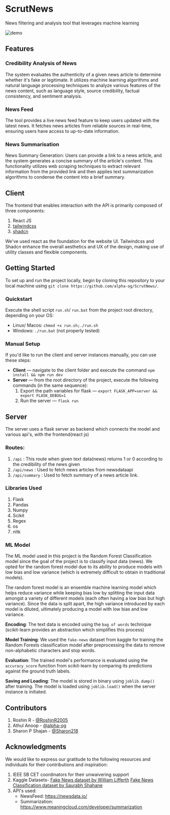 # ScrutNews

News filtering and analysis tool that leverages machine learning

![demo](https://cdn.discordapp.com/attachments/1181882186551545876/1201578897909760101/ScrutNews.gif?ex=65ca548d&is=65b7df8d&hm=9b40dfdf8ae885369a8b01061e5b6a5a39a706c438db172941634a3c8a45ea12&)

## Features

### Credibility Analysis of News

The system evaluates the authenticity of a given news article to determine whether it's fake or legitimate. It utilizes machine learning algorithms and natural language processing techniques to analyze various features of the news content, such as language style, source credibility, factual consistency, and sentiment analysis.

### News Feed

The tool provides a live news feed feature to keep users updated with the latest news. It fetches news articles from reliable sources in real-time, ensuring users have access to up-to-date information.

### News Summarisation

News Summary Generation: Users can provide a link to a news article, and the system generates a concise summary of the article's content. This functionality utilizes web scraping techniques to extract relevant information from the provided link and then applies text summarization algorithms to condense the content into a brief summary.

## Client

The frontend that enables interaction with the API is primarily composed of three components:

1. React JS
2. [tailwindcss](https://tailwindcss.com/)
3. [shadcn](https://ui.shadcn.com/)

We've used react as the foundation for the website UI. Tailwindcss and Shadcn enhance the overall aesthetics and UX of the design, making use of utility classes and flexible components.

## Getting Started

To set up and run the project locally, begin by cloning this repository to your local machine using `git clone https://github.com/alpha-og/ScrutNews/`.

### Quickstart

Execute the shell script `run.sh`/ `run.bat` from the project root directory, depending on your OS:

-   Linux/ Macos: `chmod +x run.sh;./run.sh`
-   Windows: `./run.bat` (not properly tested)

### Manual Setup

If you'd like to run the client and server instances manually, you can use these steps:

-   **Client** — navigate to the client folder and execute the command `npm install && npm run dev`
-   **Server** — from the root directory of the project, execute the following commands (in the same sequence):
    1. Export the path variables for flask — `export FLASK_APP=server && export FLASK_DEBUG=1`
    2. Run the server — `flask run`

## Server

The server uses a flask server as backend which connects the model and various api's, with the frontend(react js)

### Routes:

1. `/api` : This route when given text data(news) returns 1 or 0 according to the credibility of the news given
2. `/api/news` : Used to fetch news articles from newsdataapi
3. `/api/summary` : Used to fetch summary of a news article link.

### Libraries Used

1. Flask
2. Pandas
3. Numpy
4. Scikit
5. Regex
6. os
7. nltk

### ML Model

The ML model used in this project is the Random Forest Classification model since the goal of the project is to classify input data (news). We opted for the random forest model due to its ability to produce models with low bias and low variance (which is extremely difficult to obtain in traditional models).

The random forest model is an ensemble machine learning model which helps reduce variance while keeping bias low by splitting the input data amongst a variety of different models (each often having a low bias but high variance). Since the data is split apart, the high variance introduced by each model is diluted, ultimately producing a model with low bias and low variance.

**Encoding**: The text data is encoded using the `bag of words` technique (scikit-learn provides an abstraction which simplifies this process)

**Model Training**: We used the `fake-news` dataset from kaggle for training the Random Forests classification model after preprocessing the data to remove non-alphabetic characters and stop words.

**Evaluation**: The trained model's performance is evaluated using the `accuracy_score` function from scikit-learn by comparing its predictions against the ground truth labels.

**Saving and Loading**: The model is stored in binary using `joblib.dump()` after training. The model is loaded using `joblib.load()` when the server instance is initiated.

## Contributors

1. Roshin R - [@RoshinR2005](https://github.com/RoshinR2005)
2. Athul Anoop - [@alpha-og](https://github.com/alpha-og)
3. Sharon P Shajan - [@Sharon218](https://github.com/Sharon218)

## Acknowledgments

We would like to express our gratitude to the following resources and individuals for their contributions and inspiration:

1. IEEE SB CET coordinators for their unwaivering support
2. Kaggle Datasets- [Fake News dataset by William Lifferth](https://www.kaggle.com/competitions/fake-news)
   [Fake News Classification dataset by Saurabh Shahane](https://www.kaggle.com/datasets/saurabhshahane/fake-news-classification)
3. API's used:
    - NewsFeed: https://newsdata.io/
    - Summarization: https://www.meaningcloud.com/developer/summarization
